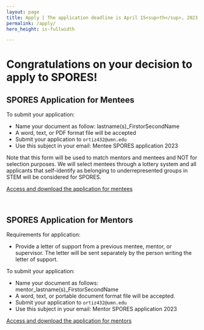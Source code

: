 ```yaml
---
layout: page
title: Apply | The application deadline is April 15<sup>th</sup>, 2023
permalink: /apply/
hero_height: is-fullwidth

---
```

# Congratulations on your decision to apply to SPORES! 

## SPORES Application for Mentees
  
To submit your application:

- Name your document as follow: lastname(s)_FirstorSecondName
- A word, text, or PDF format file will be accepted
- Submit your application to `ortiz432@umn.edu`
- Use this subject in your email: Mentee SPORES application 2023

Note that this form will be used to match mentors and mentees and NOT for selection purposes. We will select mentees through a lottery system and all applicants that self-identify as belonging to underrepresented groups in STEM will be considered for SPORES. 
  
[Access and download the application for mentees](https://docs.google.com/document/d/1-Cbec4jx3o0Qrm4b3nwNSUfjcJT01kTuwaRNaYUHyJ0/edit?usp=sharing)

<br> 

## SPORES Application for Mentors

Requirements for application:

- Provide a letter of support from a previous mentee, mentor, or supervisor. The letter will be sent separately by the person writing the letter of support.

To submit your application:

- Name your document as follows: mentor_lastname(s)_FirstorSecondName
- A word, text, or portable document format file will be accepted.
- Submit your application to `ortiz432@umn.edu`
- Use this subject in your email: Mentor SPORES application 2023
  
[Access and download the application for mentors](https://docs.google.com/document/d/1g3vnoldXT96822okfNvLk7oTaAyZI0pnpAUNwpKJ-hw/edit?usp=sharing)


